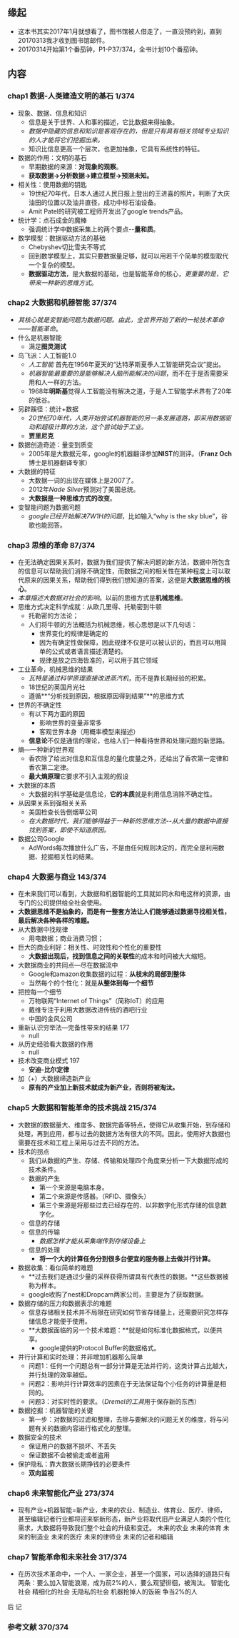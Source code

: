 ##  缘起
+ 这本书其实2017年1月就想看了，图书馆被人借走了，一直没预约到，直到20170313我才收到图书馆邮件。
+ 20170314开始第1个番茄钟，P1-P37/374，全书计划10个番茄钟。

##  内容
###  chap1 数据-人类建造文明的基石 1/374
+ 现象、数据、信息和知识
	+ 信息是关于世界、人和事的描述，它比数据来得抽象。
	+ *数据中隐藏的信息和知识是客观存在的，但是只有具有相关领域专业知识的人才能将它们挖掘出来。*
	+ 知识比信息更高一个层次，也更加抽象，它具有系统性的特征。
+ 数据的作用：文明的基石
	+ 早期数据的来源：**对现象的观察**。
	+ **获取数据->分析数据->建立模型->预测未知。**
+ 相关性：使用数据的钥匙
	+ 19世纪70年代，日本人通过人民日报上登出的王进喜的照片，判断了大庆油田的位置以及油井直径，成功中标石油设备。
	+ Amit Patel的研究被工程师开发出了google trends产品。
+ 统计学：点石成金的魔棒
	+ 强调统计学中数据采集上的两个要点--**量和质**。
+ 数学模型：数据驱动方法的基础
	+ Chebyshev切比雪夫不等式
	+ 回到数学模型上，其实只要数据量足够，就可以用若干个简单的模型取代一个复杂的模型。
	+ **数据驱动方法**，是大数据的基础，也是智能革命的核心，*更重要的是，它带来一种新的思维方式*。

###  chap2 大数据和机器智能 37/374
+ *其核心就是变智能问题为数据问题。由此，全世界开始了新的一轮技术革命——智能革命*。  
+ 什么是机器智能
	+ 满足**图灵测试**
+ 鸟飞派：人工智能1.0
	+ *人工智能*	首先在1956年夏天的“达特茅斯夏季人工智能研究会议”提出。
	+ *机器智能最重要的是能够解决人脑所能解决的问题*，而不在于是否需要采用和人一样的方法。
	+ 1968年**明斯基**觉得人工智能没有解决之道，于是人工智能学术界有了20年的低谷。
+ 另辟蹊径：统计+数据
	+ *20世纪70年代，人类开始尝试机器智能的另一条发展道路，即采用数据驱动和超级计算的方法，这个尝试始于工业。*
	+ **贾里尼克**
+ 数据创造奇迹：量变到质变
	+ 2005年是大数据元年，google的机器翻译参加**NIST**的测评。（**Franz Och**博士是机器翻译专家）
+ 大数据的特征
	+ 大数据一词的出现在媒体上是2007了。
	+ 2012年*Nade Silver*预测对了美国总统。
	+ **大数据是一种思维方式的改变**。
+ 变智能问题为数据问题
	+ *google已经开始解决7W1H的问题*，比如输入“why is the sky blue”，谷歌也能回答。

###  chap3 思维的革命  87/374
+ 在无法确定因果关系时，数据为我们提供了解决问题的新方法，数据中所包含的信息可以帮助我们消除不确定性，而数据之间的相关性在某种程度上可以取代原来的因果关系，帮助我们得到我们想知道的答案，这便是**大数据思维的核心**。
+ *本章描述大数据对社会的影响*。以前的思维方式是**机械思维**。  
+ 思维方式决定科学成就：从欧几里得、托勒密到牛顿
	+ 托勒密的方法论；
	+ 人们将牛顿的方法概括为机械思维，核心思想是以下几句话：
		+ 世界变化的规律是确定的
		+ 因为有确定性做保障，因此规律不仅是可以被认识的，而且可以用简单的公式或者语言描述清楚的。
		+ 规律是放之四海皆准的，可以用于其它领域
+ 工业革命，机械思维的结果
	+ *瓦特是通过科学原理直接改进蒸汽机*，而不是靠长期经验的积累。
	+ 18世纪的英国月光社
	+ 遵循**“分析找到原因，根据原因得到结果”**的思维方式
+ 世界的不确定性
	+ 有以下两方面的原因
		+ 影响世界的变量非常多
		+ 客观世界本身（用概率模型来描述）
	+ **信息论**不仅是通信的理论，也给人们一种看待世界和处理问题的新思路。 
+ 熵—一种新的世界观
	+ 香农除了给出对信息和互信息的量化度量之外，还给出了香农第一定律和香农第二定律。
	+ **最大熵原理**它要求不引入主观的假设
+ 大数据的本质
	+ 大数据的科学基础是信息论，**它的本质**就是利用信息消除不确定性。
+ 从因果关系到强相关关系
	+ 美国检查长告倒烟草公司
	+ *在大数据时代，我们能够得益于一种新的思维方法--从大量的数据中直接找到答案，即使不知道原因。*
+ 数据公司Google
	+ AdWords每次播放什么广告，不是由任何规则决定的，而完全是利用数据、挖掘相关性的结果。

###  chap4 大数据与商业  143/374
+ 在未来我们可以看到，大数据和机器智能的工具就如同水和电这样的资源，由专门的公司提供给全社会使用。
+ **大数据思维不是抽象的，而是有一整套方法让人们能够通过数据寻找相关性，最后解决各种各样的难题。**
+ 从大数据中找规律
	+ 用电数据；商业消费习惯；
+ 巨大的商业利好：相关性、时效性和个性化的重要性
	+ **大数据出现后，找到信息之间的关联性**的成本和时间被大大缩短。
+ 大数据商业的共同点—尽在数据流中
	+ Google和amazon收集数据的过程：**从枝末的局部到整体**
	+ 当然每个的个性化：就是**从整体到每一个细节**
+ 把控每一个细节
	+ 万物联网“Internet of Things”（简称IoT）的应用
	+ 戴维专注于利用大数据改进传统的酒吧行业
	+ 中国的金风公司
+ 重新认识穷举法—完备性带来的结果  177
	+ null
+ 从历史经验看大数据的作用
	+ null
+ 技术改变商业模式 197
	+ **安迪-比尔定律**
+ 加（+）大数据缔造新产业
	+ **原有的产业加上新技术就成为新产业，否则将被淘汰。**

###  chap5 大数据和智能革命的技术挑战 215/374
+ 大数据的数据量大、维度多、数据完备等特点，使得它从收集开始，到存储和处理，再到应用，都与过去的数据方法有很大的不同。因此，使用好大数据也需要在技术和工程上采用与过去不同的方法。
+ 技术的拐点
	+ 我们从数据的产生、存储、传输和处理四个角度来分析一下大数据形成的技术条件。
	+ 数据的产生
		+ 第一个来源是电脑本身。
		+ 第二个来源是传感器。（RFID、摄像头）
		+ 第三个来源是将那些过去已经存在的、以非数字化形式存储的信息数字化。
	+ 信息的存储
	+ 信息的传输
		+ *数据怎样才能从采集端传到存储设备上*
	+ 信息的处理
		+ **将一个大的计算任务分到很多台便宜的服务器上去做并行计算。**
+ 数据收集：看似简单的难题
	+ **过去我们是通过少量的采样获得所谓具有代表性的数据。**这些数据被称为样本。
	+ google收购了nest和Dropcam两家公司，主要是为了获取数据。
+ 数据存储的压力和数据表示的难题
	+ 信息存储相关技术并不局限在研究如何节省存储量上，还需要研究怎样存储信息才能便于使用。
	+ **大数据面临的另一个技术难题：**就是如何标准化数据格式，以便共享。
		+ google提供的Protocol Buffer的数据格式。
+ 并行计算和实时处理：并非增加机器那么简单
	+ 问题1：任何一个问题总有一部分计算是无法并行的，这类计算占比越大，并行处理的效率越低。
	+ 问题2：影响并行计算效率的因素在于无法保证每个小任务的计算量是相同的。
	+ 问题3：对实时性的要求。（*Dremel的工具*用于保存新的东西）
+ 数据挖掘：机器智能的关键
	+ 第一步：对数据的过滤和整理，去除与要解决的问题无关的维度，将与问题有关的数据内容进行格式化的整理。
+ 数据安全的技术
	+ 保证用户的数据不损坏、不丢失
	+ 保证数据不会被偷走或者盗用
+ 保护隐私：靠大数据长期挣钱的必要条件
	+ **双向监视**

###  chap6 未来智能化产业 273/374
+ 现有产业+机器智能=新产业，未来的农业、制造业、体育业、医疗、律师，甚至编辑记者行业都将迎来崭新形态，新产业将取代旧产业满足人类的个性化需求，大数据将导致我们整个社会的升级和变迁。
未来的农业
未来的体育
未来的制造业
未来的医疗
未来的律师业
未来的记者和编辑

###  chap7 智能革命和未来社会 317/374
+ 在历次技术革命中，一个人、一家企业，甚至一个国家，可以选择的道路只有两条：要么加入智能浪潮，成为前2%的人，要么观望徘徊，被淘汰。
智能化社会
精细化的社会
无隐私的社会
机器抢掉人的饭碗
争当2%的人

后 记
###  参考文献 370/374
